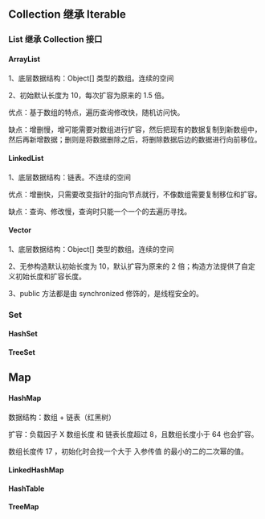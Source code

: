 ## Collection 继承 Iterable

### List 继承 Collection 接口

#### ArrayList

1、底层数据结构：Object[] 类型的数组。连续的空间

2、初始默认长度为 10，每次扩容为原来的 1.5 倍。

优点：基于数组的特点，遍历查询修改快，随机访问快。

缺点：增删慢，增可能需要对数组进行扩容，然后把现有的数据复制到新数组中，然后再新增数据；删则是将数据删除之后，将删除数据后边的数据进行向前移位。



#### LinkedList

1、底层数据结构：链表。不连续的空间

优点：增删快，只需要改变指针的指向节点就行，不像数组需要复制移位和扩容。

缺点：查询、修改慢，查询时只能一个一个的去遍历寻找。



#### Vector

1、底层数据结构：Object[] 类型的数组。连续的空间

2、无参构造默认初始长度为 10，默认扩容为原来的 2 倍；构造方法提供了自定义初始长度和扩容长度。

3、public 方法都是由 synchronized 修饰的，是线程安全的。



### Set

#### HashSet



#### TreeSet



## Map

#### HashMap

数据结构：数组 + 链表（红黑树）

扩容：负载因子 X 数组长度 和 链表长度超过 8，且数组长度小于 64 也会扩容。

数组长度传 17 ，初始化时会找一个大于  入参传值  的最小的二的二次幂的值。



#### LinkedHashMap



#### HashTable



#### TreeMap







